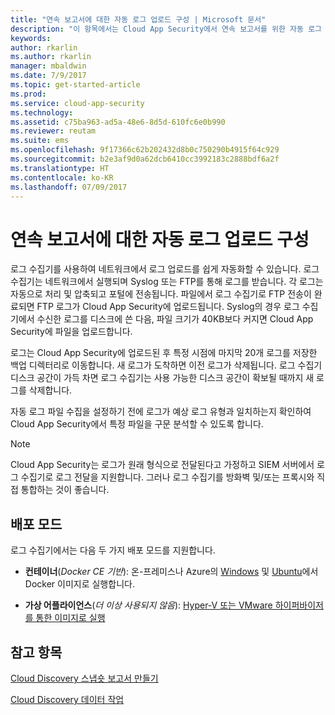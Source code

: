 ```yaml
---
title: "연속 보고서에 대한 자동 로그 업로드 구성 | Microsoft 문서"
description: "이 항목에서는 Cloud App Security에서 연속 보고서를 위한 자동 로그 업로드를 구성하는 프로세스에 대해 설명합니다."
keywords: 
author: rkarlin
ms.author: rkarlin
manager: mbaldwin
ms.date: 7/9/2017
ms.topic: get-started-article
ms.prod: 
ms.service: cloud-app-security
ms.technology: 
ms.assetid: c75ba963-ad5a-48e6-8d5d-610fc6e0b990
ms.reviewer: reutam
ms.suite: ems
ms.openlocfilehash: 9f17366c62b202432d8b0c750290b4915f64c929
ms.sourcegitcommit: b2e3af9d0a62dcb6410cc3992183c2888bdf6a2f
ms.translationtype: HT
ms.contentlocale: ko-KR
ms.lasthandoff: 07/09/2017
---
```

# <a name="configure-automatic-log-upload-for-continuous-reports"></a>연속 보고서에 대한 자동 로그 업로드 구성


로그 수집기를 사용하여 네트워크에서 로그 업로드를 쉽게 자동화할 수 있습니다. 로그 수집기는 네트워크에서 실행되며 Syslog 또는 FTP를 통해 로그를 받습니다. 각 로그는 자동으로 처리 및 압축되고 포털에 전송됩니다. 파일에서 로그 수집기로 FTP 전송이 완료되면 FTP 로그가 Cloud App Security에 업로드됩니다.  Syslog의 경우 로그 수집기에서 수신한 로그를 디스크에 쓴 다음, 파일 크기가 40KB보다 커지면 Cloud App Security에 파일을 업로드합니다.

로그는 Cloud App Security에 업로드된 후 특정 시점에 마지막 20개 로그를 저장한 백업 디렉터리로 이동합니다. 새 로그가 도착하면 이전 로그가 삭제됩니다. 로그 수집기 디스크 공간이 가득 차면 로그 수집기는 사용 가능한 디스크 공간이 확보될 때까지 새 로그를 삭제합니다.

자동 로그 파일 수집을 설정하기 전에 로그가 예상 로그 유형과 일치하는지 확인하여 Cloud App Security에서 특정 파일을 구문 분석할 수 있도록 합니다.

> [!NOTE]
> Cloud App Security는 로그가 원래 형식으로 전달된다고 가정하고 SIEM 서버에서 로그 수집기로 로그 전달을 지원합니다. 그러나 로그 수집기를 방화벽 및/또는 프록시와 직접 통합하는 것이 좋습니다.

## <a name="deployment-modes"></a>배포 모드

로그 수집기에서는 다음 두 가지 배포 모드를 지원합니다.

-   **컨테이너**(*Docker CE 기반*): 온-프레미스나 Azure의 [Windows](discovery-docker-windows.md) 및 [Ubuntu](discovery-docker-ubuntu.md)에서 Docker 이미지로 실행합니다.

-   **가상 어플라이언스**(*더 이상 사용되지 않음*):  [Hyper-V 또는 VMware 하이퍼바이저를 통한 이미지로 실행](configure-automatic-log-upload-for-continuous-reports.md)




## <a name="see-also"></a>참고 항목
 
[Cloud Discovery 스냅숏 보고서 만들기](create-snapshot-cloud-discovery-reports.md)

[Cloud Discovery 데이터 작업](working-with-cloud-discovery-data.md)

